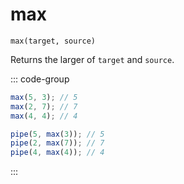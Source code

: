 # max

`max(target, source)`

Returns the larger of `target` and `source`.

::: code-group

```ts [data-first]
max(5, 3); // 5
max(2, 7); // 7
max(4, 4); // 4
```

```ts [data-last]
pipe(5, max(3)); // 5
pipe(2, max(7)); // 7
pipe(4, max(4)); // 4
```

:::

